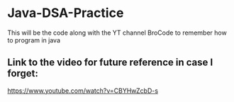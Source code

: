# Java-DSA-Practice
This will be the code along with the YT channel BroCode to remember how to program in java

## Link to the video for future reference in case I forget:
https://www.youtube.com/watch?v=CBYHwZcbD-s
